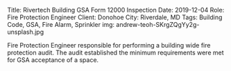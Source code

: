 Title: Rivertech Building GSA Form 12000 Inspection
Date: 2019-12-04
Role: Fire Protection Engineer
Client: Donohoe 
City: Riverdale, MD
Tags: Building Code, GSA, Fire Alarm, Sprinkler
img: andrew-teoh-SKrgZQgYy2g-unsplash.jpg

Fire Protection Engineer responsible for performing a building wide fire protection audit. The audit established the minimum requirements were met for GSA acceptance of a space.